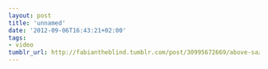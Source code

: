 ```yaml
---
layout: post
title: 'unnamed'
date: '2012-09-06T16:43:21+02:00'
tags:
- video
tumblr_url: http://fabiantheblind.tumblr.com/post/30995672669/above-saz-as-irony-has-it-this-video-will-be
---
```

